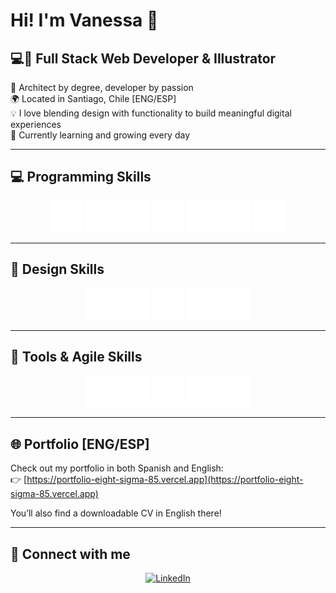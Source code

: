 # Hi! I'm Vanessa 🐰

## 💻🎨 Full Stack Web Developer & Illustrator  
📐 Architect by degree, developer by passion  
🌍 Located in Santiago, Chile [ENG/ESP]  
💡 I love blending design with functionality to build meaningful digital experiences  
🌱 Currently learning and growing every day  

---

## 💻 Programming Skills

<p align="center">
  <img src="https://github.com/vn-core/vn-core/blob/main/assets/img/html5.png" alt="HTML5" width="50" height="50"/>
  <img src="https://github.com/vn-core/vn-core/blob/main/assets/img/css3.png" alt="CSS3" width="50" height="50"/>
  <img src="https://github.com/vn-core/vn-core/blob/main/assets/img/icons8-javascript-500.png" alt="JavaScript" width="50" height="50"/>
  <img src="https://github.com/vn-core/vn-core/blob/main/assets/img/icons8-react-480.png" alt="React" width="50" height="50"/>
  <img src="https://github.com/vn-core/vn-core/blob/main/assets/img/node.png" alt="Node.js" width="50" height="50"/>
  <img src="https://github.com/vn-core/vn-core/blob/main/assets/img/pgadmin.png" alt="PG Admin" width="50" height="50"/>
  <img src="https://github.com/vn-core/vn-core/blob/main/assets/img/mysql.png" alt="MySQL" width="50" height="50"/>
</p>

---

## 🎨 Design Skills

<p align="center">
  <img src="https://github.com/vn-core/vn-core/blob/main/assets/img/figma.png" alt="Figma" width="50" height="50"/>
  <img src="https://github.com/vn-core/vn-core/blob/main/assets/img/photoshop.png" alt="Photoshop" width="50" height="50"/>
  <img src="https://github.com/vn-core/vn-core/blob/main/assets/img/illustrator.png" alt="Illustrator" width="50" height="50"/>
  <img src="https://github.com/vn-core/vn-core/blob/main/assets/img/procreate.png" alt="Procreate" width="50" height="50"/>
  <img src="https://github.com/vn-core/vn-core/blob/main/assets/img/responsive.png" alt="Responsive Design" width="50" height="50"/>
</p>

---

## 🧰 Tools & Agile Skills

<p align="center">
  <img src="https://github.com/vn-core/vn-core/blob/main/assets/img/github.png" alt="GitHub" width="50" height="50"/>
  <img src="https://github.com/vn-core/vn-core/blob/main/assets/img/bootstrap.png" alt="Bootstrap" width="50" height="50"/>
  <img src="https://github.com/vn-core/vn-core/blob/main/assets/img/tailwind.png" alt="Tailwind" width="50" height="50"/>
  <img src="https://github.com/vn-core/vn-core/blob/main/assets/img/trello.png" alt="Trello" width="50" height="50"/>
  <img src="https://github.com/vn-core/vn-core/blob/main/assets/img/jira.png" alt="Jira" width="50" height="50"/>
</p>

---

## 🌐 Portfolio [ENG/ESP]

Check out my portfolio in both Spanish and English:  
👉 [https://portfolio-eight-sigma-85.vercel.app](https://portfolio-eight-sigma-85.vercel.app)

You’ll also find a downloadable CV in English there!

---

## 🔗 Connect with me

<p align="center">
  <a href="https://www.linkedin.com/in/vanessa-nicole-contreras-orellana-041a35346/">
    <img src="https://img.shields.io/badge/LinkedIn-vanessa--nicole--contreras--orellana-0077B5?style=for-the-badge&logo=linkedin&logoColor=white" alt="LinkedIn"/>
  </a>
</p>
